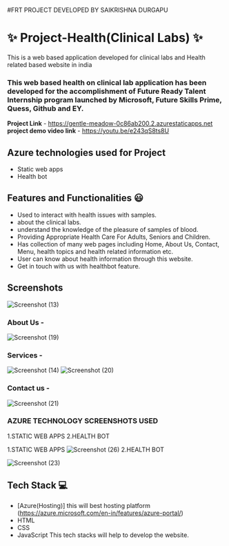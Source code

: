 #FRT PROJECT DEVELOPED BY SAIKRISHNA DURGAPU
# ✨  Project-Health(Clinical Labs) ✨

This is a web based application developed for clinical labs and Health related based website in india

### This web based health on clinical lab application has been developed for the accomplishment of Future Ready Talent Internship program launched by Microsoft, Future Skills Prime, Quess, Github and EY.


**Project Link** - https://gentle-meadow-0c86ab200.2.azurestaticapps.net
**project demo video link** - https://youtu.be/e243qS8ts8U

## Azure technologies used for Project

- Static web apps
- Health bot

## Features and Functionalities 😃

- Used to interact with health issues with samples.
- about the clinical labs.
- understand the knowledge of the pleasure of samples of blood.
- Providing Appropriate Health Care For Adults, Seniors and Children.
- Has collection of many web pages including Home, About Us, Contact, Menu, health topics and health related information etc.
- User can know about health information through this website.
- Get in touch with us with healthbot feature.
## Screenshots

![Screenshot (13)](https://user-images.githubusercontent.com/118338970/202682525-4a213099-95e3-4078-a4ae-9c6ef76a7bfa.png)




   

### About Us -

![Screenshot (19)](https://user-images.githubusercontent.com/118338970/202683327-a4fe7ab2-97e4-4508-8252-57dc3bea09cd.png)


### Services  -

![Screenshot (14)](https://user-images.githubusercontent.com/118338970/202682951-12b08360-aae1-437a-8007-e94046dac793.png)
![Screenshot (20)](https://user-images.githubusercontent.com/118338970/202683204-359eef3c-dec6-4ee2-b138-e08709fd26aa.png)


### Contact us -

![Screenshot (21)](https://user-images.githubusercontent.com/118338970/202682587-ebbe9dbf-ce8c-437b-8fca-895849fab538.png)


### AZURE TECHNOLOGY SCREENSHOTS USED
1.STATIC WEB APPS
2.HEALTH BOT

1.STATIC WEB APPS
![Screenshot (26)](https://user-images.githubusercontent.com/118338970/204075100-4fe9286b-fdb5-400c-b767-84d9f1759c5b.png)
2.HEALTH BOT

![Screenshot (23)](https://user-images.githubusercontent.com/118338970/204075121-d87c8e3e-2a82-4282-9637-ea5c64af72b5.png)

## Tech Stack 💻

- [Azure(Hosting)]   this will best hosting platform (https://azure.microsoft.com/en-in/features/azure-portal/)
- HTML
- CSS
- JavaScript
This tech stacks will help to develop the website.

